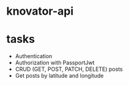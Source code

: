 # knovator-api
# tasks
- Authentication
- Authorization with PassportJwt
- CRUD (GET, POST, PATCH, DELETE) posts
- Get posts by latitude and longitude
